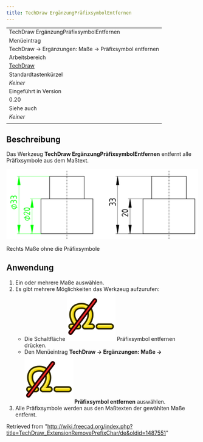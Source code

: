 ```yaml
---
title: TechDraw ErgänzungPräfixsymbolEntfernen
---
```


|                                                            |
| ---------------------------------------------------------- |
| TechDraw ErgänzungPräfixsymbolEntfernen                    |
| Menüeintrag                                                |
| TechDraw → Ergänzungen: Maße → Präfixsymbol entfernen      |
| Arbeitsbereich                                             |
| [TechDraw](/TechDraw_Workbench/de "TechDraw Workbench/de") |
| Standardtastenkürzel                                       |
| _Keiner_                                                   |
| Eingeführt in Version                                      |
| 0.20                                                       |
| Siehe auch                                                 |
| _Keiner_                                                   |
|                                                            |

## Beschreibung

Das Werkzeug **TechDraw ErgänzungPräfixsymbolEntfernen** entfernt alle Präfixsymbole aus dem Maßtext.

![](/src/assets/images/TechDraw_ExtensionRemovePrefixCharExample.png)

Rechts Maße ohne die Präfixsymbole

## Anwendung

1. Ein oder mehrere Maße auswählen.
2. Es gibt mehrere Möglichkeiten das Werkzeug aufzurufen:
   - Die Schaltfläche ![](/src/assets/images/TechDraw_ExtensionRemovePrefixChar.svg) Präfixsymbol entfernen drücken.
   - Den Menüeintrag **TechDraw → Ergänzungen: Maße → ![](/src/assets/images/TechDraw_ExtensionRemovePrefixChar.svg) Präfixsymbol entfernen** auswählen.
3. Alle Präfixsymbole werden aus den Maßtexten der gewählten Maße entfernt.

Retrieved from "<http://wiki.freecad.org/index.php?title=TechDraw_ExtensionRemovePrefixChar/de&oldid=1487551>"
